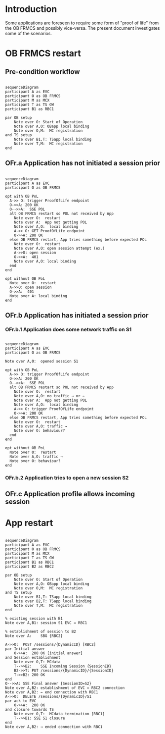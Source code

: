 # Introduction

Some applications are foreseen to require some form of "proof of life" from the OB FRMCS and possibly vice-versa.
The present document investigates some of the scenarios.

# OB FRMCS restart

## Pre-condition workflow

```mermaid

sequenceDiagram
participant A as EVC
participant O as OB FRMCS
participant M as MCX
participant T as TS GW
participant B1 as RBC1

par OB setup
	Note over O: Start of Operation 
	Note over A,O: OBapp local binding
	Note over O,M:	MC registration
and TS setup
	Note over B1,T: TSapp local binding
	Note over T,M:	MC registration
end
```

## OFr.a Application has not initiated a session prior

```mermaid

sequenceDiagram
participant A as EVC
participant O as OB FRMCS

opt with OB PoL
  A->> O: trigger ProofOfLife endpoint
  O->>A: 200 OK
  O-->>A:  SSE POL
  alt OB FRMCS restart so POL not received by App
    Note over O:  restart
    Note over A:  App not getting POL
    Note over A,O:  local binding
    A->> O: GET ProofOfLife endpoint
    O->>A: 200 OK
  else OB FRMCS restart, App tries something before expected POL
    Note over O:  restart
    Note over A,O: open session attempt (ex.)
    A->>O: open session
    O->>A:  401
    Note over A,O: local binding
  end
end

opt without OB PoL
  Note over O:  restart
  A->>O: open session
  O->>A:  401
  Note over A: local binding
end  
```

## OFr.b Application has initiated a session prior

### OFr.b.1 Application does some network traffic on S1

```mermaid

sequenceDiagram
participant A as EVC
participant O as OB FRMCS

Note over A,O:  opened session S1 

opt with OB PoL
  A->> O: trigger ProofOfLife endpoint
  O->>A: 200 OK
  O-->>A:  SSE POL
  alt OB FRMCS restart so POL not received by App
    Note over O:  restart
    Note over A,O: no traffic → or ←
    Note over A:  App not getting POL
    Note over A,O:  local binding
    A->> O: trigger ProofOfLife endpoint
    O->>A: 200 OK
  else OB FRMCS restart, App tries something before expected POL
    Note over O:  restart
    Note over A,O: traffic →
    Note over O: behaviour?
  end
end

opt without OB PoL
  Note over O:  restart
  Note over A,O: traffic →
  Note over O: behaviour?
end  
```
### OFr.b.2 Application tries to open a new session S2

## OFr.c Application profile allows incoming session



# App restart

```mermaid

sequenceDiagram
participant A as EVC
participant O as OB FRMCS
participant M as MCX
participant T as TS GW
participant B1 as RBC1
participant B2 as RBC2

par OB setup
	Note over O: Start of Operation 
	Note over A,O: OBapp local binding
	Note over O,M:	MC registration
and TS setup
	Note over B1,T: TSapp local binding
	Note over B2,T: TSapp local binding
	Note over T,M:	MC registration
end

% existing session with B1
Note over A,B1: session S1 EVC ↔ RBC1

% establishment of session to B2
Note over A:	SBG {RBC2}

A->>O:	POST /sessions/{DynamicID} [RBC2]
par Initial answer
	O->>A:	200 OK [initial answer]
and Session establishment
	Note over O,T: MCdata
	T-->>B2:	SSE Incoming Session {SessionID}
	B2->>T:	PUT /sessions/{DynamicID}/{SessionID}
	T->>B2: 200 OK
end
O-->>A:	SSE Final answer {SessionID=S2}	
Note over A,B2: establishment of EVC ↔ RBC2 connection
Note over A,B2: ← end connection with RBC1
A->>O:	DELETE /sessions/{DynamicID}/S1
par ack to EVC
	O->>A:	200 OK
and closure towards TS
	Note over O,T:	MCdata termination [RBC1]
	T-->>B1: SSE S1 closure
end
Note over A,B2: → ended connection with RBC1

```
